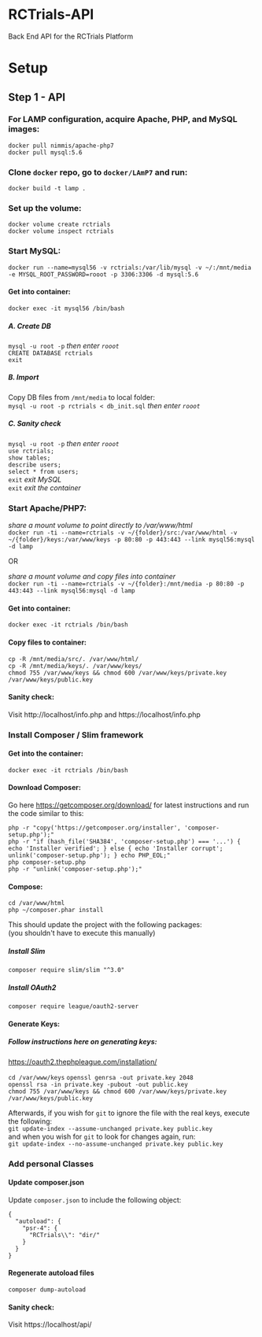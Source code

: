 # RCTrials-API
Back End API for the RCTrials Platform


# Setup

## Step 1 - API

### For LAMP configuration, acquire Apache, PHP, and MySQL images:
`docker pull nimmis/apache-php7`  
`docker pull mysql:5.6`  

### Clone `docker` repo, go to `docker/LAmP7` and run:
`docker build -t lamp .`  

### Set up the volume:
`docker volume create rctrials`  
`docker volume inspect rctrials`  

### Start MySQL:
`docker run --name=mysql56 -v rctrials:/var/lib/mysql -v ~/:/mnt/media -e MYSQL_ROOT_PASSWORD=rooot -p 3306:3306 -d mysql:5.6`  
#### Get into container:
`docker exec -it mysql56 /bin/bash`  
##### A. Create DB
`mysql -u root -p` _then enter `rooot`_  
`CREATE DATABASE rctrials`  
`exit`  
##### B. Import
Copy DB files from `/mnt/media` to local folder:  
`mysql -u root -p rctrials < db_init.sql` _then enter `rooot`_  
##### C. Sanity check
`mysql -u root -p` _then enter `rooot`_  
`use rctrials;`  
`show tables;`  
`describe users;`  
`select * from users;`  
`exit` _exit MySQL_  
`exit` _exit the container_  

### Start Apache/PHP7:
_share a mount volume to point directly to /var/www/html_  
`docker run -ti --name=rctrials -v ~/{folder}/src:/var/www/html -v ~/{folder}/keys:/var/www/keys -p 80:80 -p 443:443 --link mysql56:mysql -d lamp`

OR

_share a mount volume and copy files into container_  
`docker run -ti --name=rctrials -v ~/{folder}:/mnt/media -p 80:80 -p 443:443 --link mysql56:mysql -d lamp`  
#### Get into container:
`docker exec -it rctrials /bin/bash`  
#### Copy files to container:
`cp -R /mnt/media/src/. /var/www/html/`  
`cp -R /mnt/media/keys/. /var/www/keys/`  
`chmod 755 /var/www/keys && chmod 600 /var/www/keys/private.key /var/www/keys/public.key`


#### Sanity check:
Visit http://localhost/info.php and https://localhost/info.php  

### Install Composer / Slim framework
#### Get into the container:
`docker exec -it rctrials /bin/bash`  
#### Download Composer:
Go here https://getcomposer.org/download/ for latest instructions and run the code similar to this:  
```
php -r "copy('https://getcomposer.org/installer', 'composer-setup.php');"
php -r "if (hash_file('SHA384', 'composer-setup.php') === '...') { echo 'Installer verified'; } else { echo 'Installer corrupt'; unlink('composer-setup.php'); } echo PHP_EOL;"
php composer-setup.php
php -r "unlink('composer-setup.php');"
```
#### Compose:
`cd /var/www/html`  
`php ~/composer.phar install`  

This should update the project with the following packages:  
(you shouldn't have to execute this manually)  
##### Install Slim
`composer require slim/slim "^3.0"`
##### Install OAuth2
`composer require league/oauth2-server`  

#### Generate Keys:
##### Follow instructions here on generating keys:
https://oauth2.thephpleague.com/installation/  

`cd /var/www/keys`
`openssl genrsa -out private.key 2048`  
`openssl rsa -in private.key -pubout -out public.key`  
`chmod 755 /var/www/keys && chmod 600 /var/www/keys/private.key /var/www/keys/public.key`  

Afterwards, if you wish for `git` to ignore the file with the real keys, execute the following:  
`git update-index --assume-unchanged private.key public.key`  
and when you wish for `git` to look for changes again, run:  
`git update-index --no-assume-unchanged private.key public.key`  


### Add personal Classes
#### Update composer.json
Update `composer.json` to include the following object:
```
{
  "autoload": {
    "psr-4": {
      "RCTrials\\": "dir/"
    }
  }
}
```
#### Regenerate autoload files
`composer dump-autoload`


#### Sanity check:
Visit https://localhost/api/  
